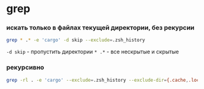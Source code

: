 # grep

### искать только в файлах текущей директории, без рекурсии
```bash
grep * .* -e 'cargo' -d skip --exclude=.zsh_history
```
`-d skip` - пропустить директории
`* .*` - все нескрытые и скрытые

### рекурсивно
```bash
grep -rl . -e 'cargo' --exclude=.zsh_history --exclude-dir={.cache,.local}
```
